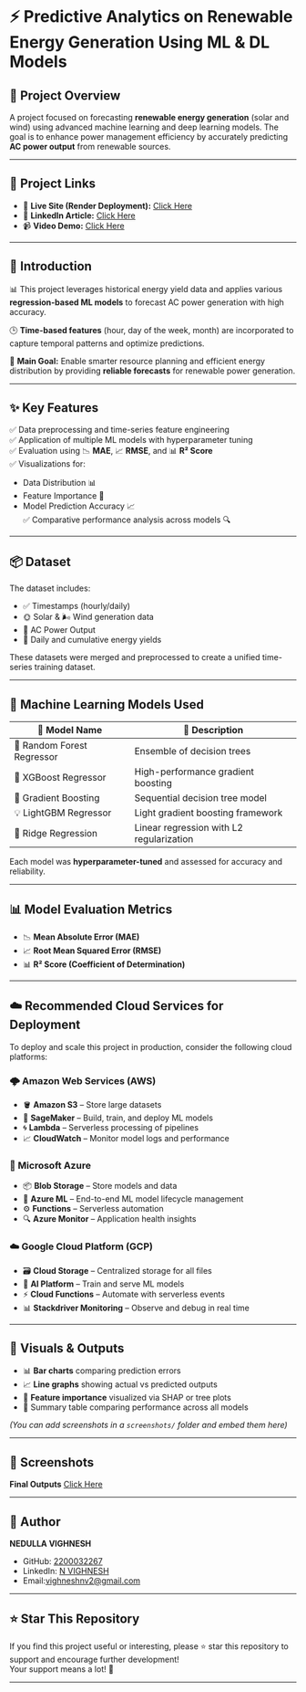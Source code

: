 # ⚡ Predictive Analytics on Renewable Energy Generation Using ML & DL Models

## 🚀 Project Overview

A project focused on forecasting **renewable energy generation** (solar and wind) using advanced machine learning and deep learning models. The goal is to enhance power management efficiency by accurately predicting **AC power output** from renewable sources.

---

## 🔗 Project Links

- 🔗 **Live Site (Render Deployment):** [Click Here](https://github.com/2200032267)
- 📰 **LinkedIn Article:** [Click Here](https://www.linkedin.com/in/n-vighnesh-5b74aa24a/recent-activity/articles/)
- 📹 **Video Demo:** [Click Here](https://drive.google.com/file/d/10rZlQkN3P1XIL227NBTmv4J-bFpT5J7R/view?usp=sharing)

---

## 📖 Introduction

📊 This project leverages historical energy yield data and applies various **regression-based ML models** to forecast AC power generation with high accuracy.

🕒 **Time-based features** (hour, day of the week, month) are incorporated to capture temporal patterns and optimize predictions.

🎯 **Main Goal:** Enable smarter resource planning and efficient energy distribution by providing **reliable forecasts** for renewable power generation.

---

## ✨ Key Features

✅ Data preprocessing and time-series feature engineering  
✅ Application of multiple ML models with hyperparameter tuning  
✅ Evaluation using 📉 **MAE**, 📈 **RMSE**, and 📊 **R² Score**  
✅ Visualizations for:
- Data Distribution 📊
- Feature Importance 🌟
- Model Prediction Accuracy 📈  
✅ Comparative performance analysis across models 🔍

---

## 📦 Dataset

The dataset includes:
- ✅ Timestamps (hourly/daily)
- 🌞 Solar & 🌬️ Wind generation data
- 🔌 AC Power Output
- 📅 Daily and cumulative energy yields

These datasets were merged and preprocessed to create a unified time-series training dataset.

---

## 🤖 Machine Learning Models Used

| 🔢 Model Name                | 🔧 Description                        |
|-----------------------------|---------------------------------------|
| 🌲 Random Forest Regressor  | Ensemble of decision trees            |
| 🚀 XGBoost Regressor        | High-performance gradient boosting    |
| 🌄 Gradient Boosting        | Sequential decision tree model        |
| 💡 LightGBM Regressor       | Light gradient boosting framework     |
| 📐 Ridge Regression         | Linear regression with L2 regularization |

Each model was **hyperparameter-tuned** and assessed for accuracy and reliability.

---

## 📊 Model Evaluation Metrics

- 📉 **Mean Absolute Error (MAE)**
- 📈 **Root Mean Squared Error (RMSE)**
- 📊 **R² Score (Coefficient of Determination)**

---

## ☁️ Recommended Cloud Services for Deployment

To deploy and scale this project in production, consider the following cloud platforms:

### 🌩️ Amazon Web Services (AWS)
- 🪣 **Amazon S3** – Store large datasets
- 🧪 **SageMaker** – Build, train, and deploy ML models
- 🌀 **Lambda** – Serverless processing of pipelines
- 📈 **CloudWatch** – Monitor model logs and performance

### 🔷 Microsoft Azure
- 📦 **Blob Storage** – Store models and data
- 🧠 **Azure ML** – End-to-end ML model lifecycle management
- ⚙️ **Functions** – Serverless automation
- 🔍 **Azure Monitor** – Application health insights

### ☁️ Google Cloud Platform (GCP)
- 🗃️ **Cloud Storage** – Centralized storage for all files
- 🤖 **AI Platform** – Train and serve ML models
- ⚡ **Cloud Functions** – Automate with serverless events
- 📊 **Stackdriver Monitoring** – Observe and debug in real time

---

## 📸 Visuals & Outputs

- 📊 **Bar charts** comparing prediction errors  
- 📈 **Line graphs** showing actual vs predicted outputs  
- 🌟 **Feature importance** visualized via SHAP or tree plots  
- 🧾 Summary table comparing performance across all models  

*(You can add screenshots in a `screenshots/` folder and embed them here)*

---

## 📸 Screenshots

**Final Outputs**
[Click Here](Final_Outputs/)

---

## 👤 Author

**NEDULLA VIGHNESH**  
- GitHub: [2200032267](https://github.com/2200032267)  
- LinkedIn: [N VIGHNESH](https://www.linkedin.com/in/n-vighnesh-5b74aa24a)  
- Email:vighneshnv2@gmail.com
---
## ⭐ Star This Repository

If you find this project useful or interesting, please ⭐ star this repository to support and encourage further development!  
Your support means a lot! 🙏

---

